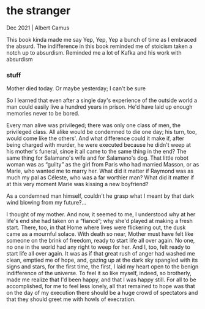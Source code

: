 # the stranger

Dec 2021 | Albert Camus

This book kinda made me say Yep, Yep, Yep a bunch of time as I embraced the absurd. The indifference in this book reminded me of stoicism taken a notch up to absurdism. Reminded me a lot of Kafka and his work with absurdism

### stuff

Mother died today. Or maybe yesterday; I can't be sure

So I learned that even after a single day's experience of the outside world a man could easily live a hundred years in prison. He'd have laid up enough memories never to be bored.

Every man alive was privileged; there was only one class of men, the privileged class. All alike would be condemned to die one day; his turn, too, would come like the others'. And what difference could it make if, after being charged with murder, he were executed because he didn't weep at his mother's funeral, since it all came to the same thing in the end? The same thing for Salamano's wife and for Salamano's dog. That little robot woman was as “guilty” as the girl from Paris who had married Masson, or as Marie, who wanted me to marry her. What did it matter if Raymond was as much my pal as Céleste, who was a far worthier man? What did it matter if at this very moment Marie was kissing a new boyfriend?

As a condemned man himself, couldn't he grasp what I meant by that dark wind blowing from my future?...

I thought of my mother. And now, it seemed to me, I understood why at her life's end she had taken on a “fiancé”; why she'd played at making a fresh start. There, too, in that Home where lives were flickering out, the dusk came as a mournful solace. With death so near, Mother must have felt like someone on the brink of freedom, ready to start life all over again. No one, no one in the world had any right to weep for her. And I, too, felt ready to start life all over again. It was as if that great rush of anger had washed me clean, emptied me of hope, and, gazing up at the dark sky spangled with its signs and stars, for the first time, the first, I laid my heart open to the benign indifference of the universe. To feel it so like myself, indeed, so brotherly, made me realize that I'd been happy, and that I was happy still. For all to be accomplished, for me to feel less lonely, all that remained to hope was that on the day of my execution there should be a huge crowd of spectators and that they should greet me with howls of execration.
